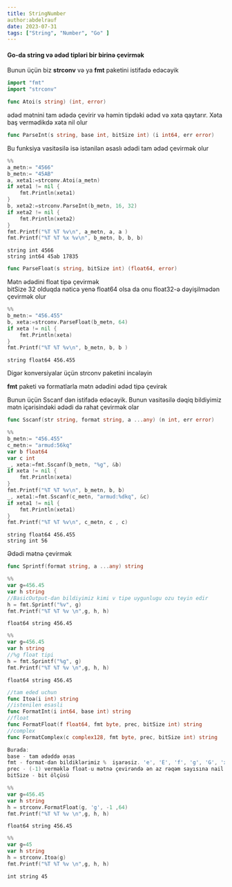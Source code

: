 ```yaml
---
title: StringNumber
author:abdelrauf
date: 2023-07-31
tags: ["String", "Number", "Go" ]
---
```


#### Go-da string və ədəd tipləri bir birinə çevirmək

Bunun üçün biz **strconv** və ya **fmt** paketini istifadə edəcəyik



```go
import "fmt"
import "strconv"
```

``` Go
func Atoi(s string) (int, error)   
``` 
ədəd mətnini tam ədədə çevirir  və həmin tipdəki ədəd və xəta qaytarır. Xəta baş vermədikdə xəta nil olur   

``` Go
func ParseInt(s string, base int, bitSize int) (i int64, err error) 
````
Bu funksiya vasitəsilə isə istənilən əsaslı ədədi tam ədəd çevirmək olur 



```go
%%
a_metn:= "4566"
b_metn:= "45AB"
a, xeta1:=strconv.Atoi(a_metn)
if xeta1 != nil {
	fmt.Println(xeta1)
}
b, xeta2:=strconv.ParseInt(b_metn, 16, 32)
if xeta2 != nil {
	fmt.Println(xeta2)
}
fmt.Printf("%T %T %v\n", a_metn, a, a )
fmt.Printf("%T %T %x %v\n", b_metn, b, b, b)


```

    string int 4566
    string int64 45ab 17835


```Go
func ParseFloat(s string, bitSize int) (float64, error)
```
Mətn ədədini float tipə çevirmək  
bitSize 32 olduqda nəticə yenə float64 olsa da onu float32-ə dəyişilmədən çevirmək olur  


```go
%%
b_metn:= "456.455" 
b, xeta:=strconv.ParseFloat(b_metn, 64)
if xeta != nil {
	fmt.Println(xeta)
} 
fmt.Printf("%T %T %v\n", b_metn, b, b )


```

    string float64 456.455


Digər konversiyalar üçün strconv paketini incələyin

**fmt** paketi və formatlarla mətn ədədini ədəd tipə çevirək  

Bunun üçün Sscanf dən istifadə edəcəyik. Bunun vasitəsilə dəqiq bildiyimiz mətn içərisindəki ədədi də rahat çevirmək olar
```Go
func Sscanf(str string, format string, a ...any) (n int, err error)
```


```go
%%
b_metn:= "456.455" 
c_metn:= "armud:56kq"
var b float64
var c int
_, xeta:=fmt.Sscanf(b_metn, "%g", &b)
if xeta != nil {
	fmt.Println(xeta)
} 
fmt.Printf("%T %T %v\n", b_metn, b, b)
_, xeta1:=fmt.Sscanf(c_metn, "armud:%dkq", &c)
if xeta1 != nil {
	fmt.Println(xeta1)
} 
fmt.Printf("%T %T %v\n", c_metn, c , c)
```

    string float64 456.455
    string int 56


Ədədi mətnə çevirmək

```Go
func Sprintf(format string, a ...any) string
```


```go
%%
var g=456.45
var h string
//BasicOutput-dan bildiyimiz kimi v tipe uygunlugu ozu teyin edir
h = fmt.Sprintf("%v", g)
fmt.Printf("%T %T %v \n",g, h, h)
```

    float64 string 456.45 



```go
%%
var g=456.45
var h string
//%g float tipi
h = fmt.Sprintf("%g", g)
fmt.Printf("%T %T %v \n",g, h, h)
```

    float64 string 456.45 


```Go
//tam eded uchun
func Itoa(i int) string
//istenilen esasli
func FormatInt(i int64, base int) string
//float
func FormatFloat(f float64, fmt byte, prec, bitSize int) string
//complex
func FormatComplex(c complex128, fmt byte, prec, bitSize int) string

Burada:
base - tam ədəddə əsas
fmt - format-dan bildiklərimiz %  işarəsiz. 'e', 'E', 'f', 'g', 'G', 'x', and 'X' 
prec - (-1) verməklə float-u mətnə çevirəndə ən az rəqəm sayısına nail oluruq
bitSize - bit ölçüsü
```


```go
%%
var g=456.45
var h string 
h = strconv.FormatFloat(g, 'g', -1 ,64)
fmt.Printf("%T %T %v \n",g, h, h)
```

    float64 string 456.45 



```go
%%
var g=45
var h string 
h = strconv.Itoa(g)
fmt.Printf("%T %T %v \n",g, h, h)
```

    int string 45 

